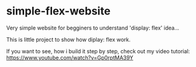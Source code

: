 # simple-flex-website
Very simple website for begginers to understand 'display: flex' idea...

This is little project to show how diplay: flex work.

If you want to see, how i build it step by step, check out my video tutorial:
https://www.youtube.com/watch?v=Gp0rptMA39Y
